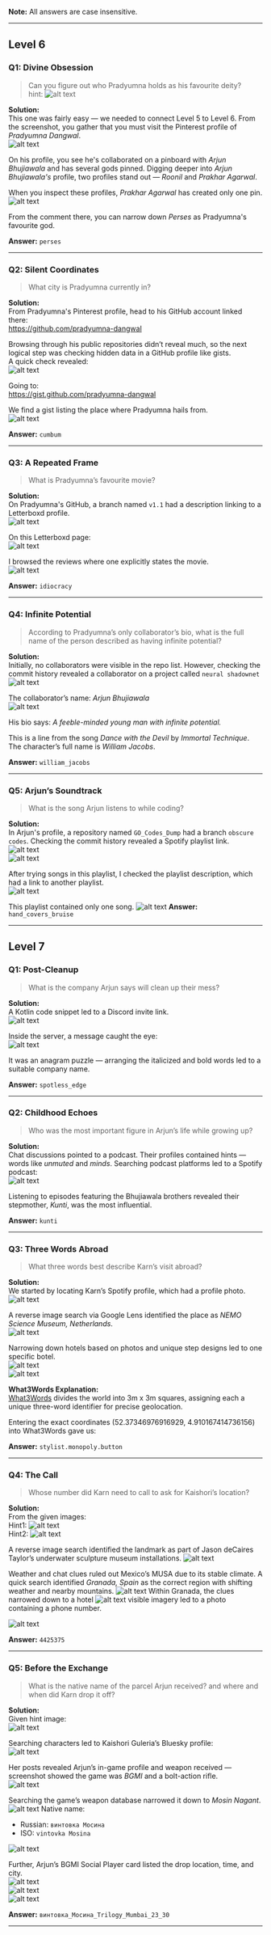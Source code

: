 **Note:** All answers are case insensitive.

---

## Level 6

### Q1: Divine Obsession

> Can you figure out who Pradyumna holds as his favourite deity?  
> hint: ![alt text](<img/L6_A.png>)

**Solution:**  
This one was fairly easy — we needed to connect Level 5 to Level 6. From the screenshot, you gather that you must visit the Pinterest profile of *Pradyumna Dangwal*.  
![alt text](<img/6A sol1.png>)  

On his profile, you see he's collaborated on a pinboard with *Arjun Bhujiawala* and has several gods pinned. Digging deeper into *Arjun Bhujiawala's* profile, two profiles stand out — *Roonil* and *Prakhar Agarwal*.  

When you inspect these profiles, *Prakhar Agarwal* has created only one pin.  
![alt text](<img/6A sol2.png>)  

From the comment there, you can narrow down *Perses* as Pradyumna's favourite god.

**Answer:** `perses`  

---

### Q2: Silent Coordinates

> What city is Pradyumna currently in?

**Solution:**  
From Pradyumna's Pinterest profile, head to his GitHub account linked there:  
https://github.com/pradyumna-dangwal  

Browsing through his public repositories didn’t reveal much, so the next logical step was checking hidden data in a GitHub profile like gists.  
A quick check revealed:  
![alt text](<img/6B sol1 .png>)  

Going to:  
https://gist.github.com/pradyumna-dangwal  

We find a gist listing the place where Pradyumna hails from.  
![alt text](<img/6B sol2.png>)  

**Answer:** `cumbum`  

---

### Q3: A Repeated Frame

> What is Pradyumna’s favourite movie?

**Solution:**  
On Pradyumna's GitHub, a branch named `v1.1` had a description linking to a Letterboxd profile.  
![alt text](<img/6C sol1.png>)  

On this Letterboxd page:  
![alt text](<img/6C sol2.png>)  

I browsed the reviews where one explicitly states the movie.  
![alt text](<img/6C sol3.png>)  

**Answer:** `idiocracy`  

---

### Q4: Infinite Potential

> According to Pradyumna’s only collaborator’s bio, what is the full name of the person described as having infinite potential?

**Solution:**  
Initially, no collaborators were visible in the repo list. However, checking the commit history revealed a collaborator on a project called `neural shadownet`  
![alt text](<img/6D sol1.png>)  

The collaborator’s name: *Arjun Bhujiawala*  
![alt text](<img/6D sol2.png>)  

His bio says: *A feeble-minded young man with infinite potential.*

This is a line from the song *Dance with the Devil* by *Immortal Technique*. The character’s full name is *William Jacobs*.

**Answer:** `william_jacobs`  

---

### Q5: Arjun’s Soundtrack

> What is the song Arjun listens to while coding?

**Solution:**  
In Arjun's profile, a repository named `GO_Codes_Dump` had a branch `obscure codes`. Checking the commit history revealed a Spotify playlist link.  
![alt text](<img/6E sol1.png>)  
![alt text](<img/6E sol2.png>)  

After trying songs in this playlist, I checked the playlist description, which had a link to another playlist.  
![alt text](<img/6E sol3.png>)  

This playlist contained only one song.
![alt text](<img/6E sol4.png>)
**Answer:** `hand_covers_bruise`  

---

## Level 7

### Q1: Post-Cleanup

> What is the company Arjun says will clean up their mess?

**Solution:**  
A Kotlin code snippet led to a Discord invite link.  
![alt text](<img/7A sol1.png>)  

Inside the server, a message caught the eye:  
![alt text](<img/7A sol2.png>)  

It was an anagram puzzle — arranging the italicized and bold words led to a suitable company name.

**Answer:** `spotless_edge`  

---

### Q2: Childhood Echoes

> Who was the most important figure in Arjun’s life while growing up?

**Solution:**  
Chat discussions pointed to a podcast. Their profiles contained hints — words like *unmuted* and *minds*. Searching podcast platforms led to a Spotify podcast:  
![alt text](<img/7B sol1.png>)  

Listening to episodes featuring the Bhujiawala brothers revealed their stepmother, *Kunti*, was the most influential.

**Answer:** `kunti`  

---

### Q3: Three Words Abroad

> What three words best describe Karn’s visit abroad?

**Solution:**  
We started by locating Karn’s Spotify profile, which had a profile photo.  
![alt text](<img/7C sol1.png>)  

A reverse image search via Google Lens identified the place as *NEMO Science Museum, Netherlands*.  
![alt text](<img/7C sol2.png>)  

Narrowing down hotels based on photos and unique step designs led to one specific botel.  
![alt text](<img/7C sol3.png>)  
![alt text](<img/7C sol4.png>)  

**What3Words Explanation:**  
[What3Words](https://what3words.com) divides the world into 3m x 3m squares, assigning each a unique three-word identifier for precise geolocation.

Entering the exact coordinates (52.37346976916929, 4.910167414736156) into What3Words gave us:

**Answer:** `stylist.monopoly.button`  

---

### Q4: The Call

> Whose number did Karn need to call to ask for Kaishori’s location?

**Solution:**  
From the given images:  
Hint1: ![alt text](<img/L7_4A.png>)  
Hint2: ![alt text](<img/L7_4B.png>)

A reverse image search identified the landmark as part of Jason deCaires Taylor’s underwater sculpture museum installations.
![alt text](<img/7D sol1.png>)

Weather and chat clues ruled out Mexico’s MUSA due to its stable climate. A quick search identified *Granada, Spain* as the correct region with shifting weather and nearby mountains.
![alt text](<img/7D sol2.png>)
Within Granada, the clues narrowed down to a hotel
![alt text](<img/7D sol3.png>) 
visible imagery led to a photo containing a phone number. 

![alt text](<img/7d SOL4.png>)  

**Answer:** `4425375`  

---

### Q5: Before the Exchange

> What is the native name of the parcel Arjun received? and where and when did Karn drop it off?

**Solution:**  
Given hint image:  
![alt text](<img/7E hint.jpg>)  

Searching characters led to Kaishori Guleria’s Bluesky profile:  
![alt text](<img/7E sol2.png>)  

Her posts revealed Arjun’s in-game profile and weapon received — screenshot showed the game was *BGMI* and a bolt-action rifle.  
![alt text](<img/7E sol3.png>)  

Searching the game’s weapon database narrowed it down to *Mosin Nagant*. 
![alt text](<img/7E sol4.png>)
Native name:  
- Russian: `винтовка Мосина`
- ISO: `vintovka Mosina`  

![alt text](<img/7E sol5.png>)  

Further, Arjun’s BGMI Social Player card listed the drop location, time, and city.  
![alt text](<img/7E sol6.jpg>)  
![alt text](<img/7E sol7.jpg>)  
![alt text](<img/7E sol8.jpg>)  

**Answer:** `винтовка_Мосина_Trilogy_Mumbai_23_30`  

---
